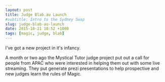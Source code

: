 ```yaml
---
layout: post
title: Judge Blab.au Launch
#subtitle: Intro to the Sydney Swap
slug: judge-blab-au-launch
date: 2015-10-21 10:52 +1000
tags: [magic, judge, blab]
---
```


I've got a new project in it's infancy.

A month or two ago the Mystical Tutor judge project put out a call for people 
from APAC who were interested in helping them out with some live streaming. They
put generate prezi presentations to help prospective and new judges learn the
rules of Magic.
